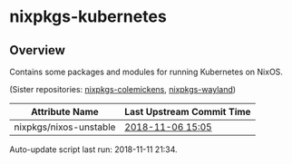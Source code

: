 # nixpkgs-kubernetes

## Overview

Contains some packages and modules for running Kubernetes on NixOS.

(Sister repositories: [nixpkgs-colemickens](https://github.com/colemickens/nixpkgs-colemickens), [nixpkgs-wayland](https://github.com/colemickens/nixpkgs-wayland))

<!--pkgs-->
| Attribute Name | Last Upstream Commit Time |
| -------------- | ------------------------- |
| nixpkgs/nixos-unstable | [2018-11-06 15:05](https://github.com/nixos/nixpkgs-channels/commits/6141939d6e0a77c84905efd560c03c3032164ef1) |
<!--pkgs-->

Auto-update script last run: <!--update-->2018-11-11 21:34<!--update-->.

